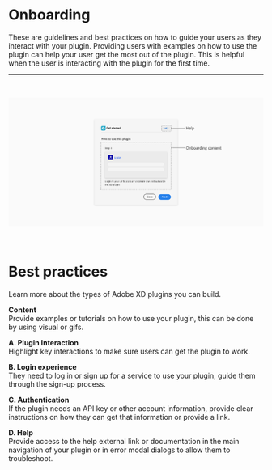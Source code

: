 # Onboarding

These are guidelines and best practices on how to guide your users as they interact with your plugin. Providing users with examples on how to use the plugin can help your user get the most out of the plugin. This is helpful when the user is interacting with the plugin for the first time.

----------
 <br />

![Onboarding modal example](../ux_images/Onboarding_BP.png)

 <br />
 
# Best practices

Learn more about the types of Adobe XD plugins you can build.

**Content**  
Provide examples or tutorials on how to use your plugin, this can be done by using visual or gifs.

**A. Plugin Interaction**  
Highlight key interactions to make sure users can get the plugin to work.

**B. Login experience**  
They need to log in or sign up for a service to use your plugin, guide them through the sign-up process.

**C. Authentication**  
If the plugin needs an API key or other account information, provide clear instructions on how they can get that information or provide a link.

**D. Help**  
Provide access to the help external link or documentation in the main navigation of your plugin or in error modal dialogs to allow them to troubleshoot.
